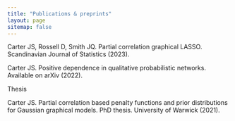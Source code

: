 ```yaml
---
title: "Publications & preprints"
layout: page
sitemap: false
---
```


Carter JS, Rossell D, Smith JQ.  Partial correlation graphical LASSO.  Scandinavian Journal of Statistics (2023).

Carter JS.  Positive dependence in qualitative probabilistic networks.  Available on arXiv (2022).

Thesis

Carter JS.  Partial correlation based penalty functions and prior distributions for Gaussian graphical models.  PhD thesis.  University of Warwick (2021).

